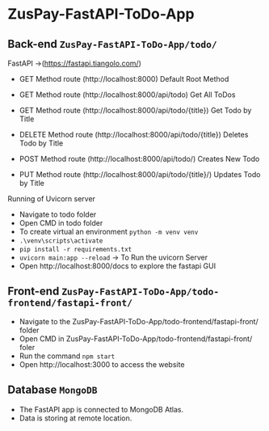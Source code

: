 # ZusPay-FastAPI-ToDo-App


## Back-end ```ZusPay-FastAPI-ToDo-App/todo/```
FastAPI ->(https://fastapi.tiangolo.com/)

 * GET Method route (http://localhost:8000) Default Root Method

 * GET Method route (http://localhost:8000/api/todo) Get All ToDos

 * GET Method route (http://localhost:8000/api/todo/{title}) Get Todo by Title

 * DELETE Method route (http://localhost:8000/api/todo/{title}) Deletes Todo by Title

 * POST Method route (http://localhost:8000/api/todo/) Creates New Todo

 * PUT Method route (http://localhost:8000/api/todo/{title}/) Updates Todo by Title
 
Running of Uvicorn server 
  * Navigate to todo folder 
  * Open CMD in todo folder 
  * To create virtual an environment  ```python -m venv venv```
  * ```.\venv\scripts\activate```
  * ```pip install -r requirements.txt```
  * ```uvicorn main:app --reload``` -> To Run the uvicorn Server
  * Open http://localhost:8000/docs to explore the fastapi GUI
    

## Front-end ```ZusPay-FastAPI-ToDo-App/todo-frontend/fastapi-front/```
  * Navigate to the ZusPay-FastAPI-ToDo-App/todo-frontend/fastapi-front/ folder
  * Open CMD in ZusPay-FastAPI-ToDo-App/todo-frontend/fastapi-front/ foler
  * Run the command ```npm start```
  * Open http://localhost:3000 to access the website


## Database ```MongoDB```
  * The FastAPI app is connected to MongoDB Atlas.
  * Data is storing at remote location.

